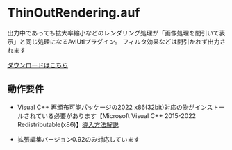 # ThinOutRendering.auf
出力中であっても拡大率縮小などのレンダリング処理が「画像処理を間引いて表示」と同じ処理になるAviUtlプラグイン。
フィルタ効果などは間引かれず出力されます

[ダウンロードはこちら](../../releases/)

## 動作要件
- Visual C++ 再頒布可能パッケージの2022 x86(32bit)対応の物がインストールされている必要があります【Microsoft Visual C++ 2015-2022 Redistributable(x86)】[導入方法解説](https://scrapbox.io/nazosauna/Visual_C++_再頒布可能パッケージをインストールする)

- 拡張編集バージョン0.92のみ対応しています
